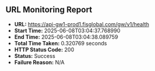 ## URL Monitoring Report

- **URL:** https://api-gw1-prod1.fisglobal.com/gw/v1/health
- **Start Time:** 2025-06-08T03:04:37.768990
- **End Time:** 2025-06-08T03:04:38.089759
- **Total Time Taken:** 0.320769 seconds
- **HTTP Status Code:** 200
- **Status:** Success
- **Failure Reason:** N/A
